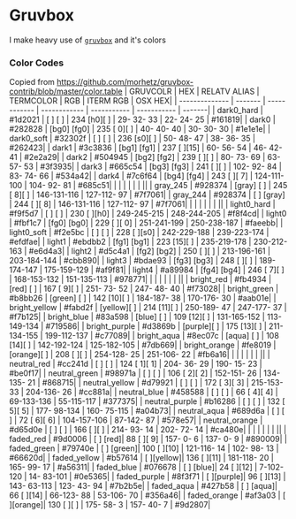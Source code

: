 # Gruvbox
I make heavy use of [`gruvbox`](https://github.com/morhetz/gruvbox) and it's colors

### Color Codes

Copied from https://github.com/morhetz/gruvbox-contrib/blob/master/color.table
| GRUVCOLR       | HEX     | RELATV ALIAS | TERMCOLOR    | RGB         | ITERM RGB   | OSX HEX|
| -------------- | ------- | ------------ | ------------ | ----------- | ----------- | -------|
| dark0_hard     | #1d2021 | [   ]  [   ] | 234 [h0][  ] |  29- 32- 33 |  22- 24- 25 | #161819|
| dark0          | #282828 | [bg0]  [fg0] | 235 [ 0][  ] |  40- 40- 40 |  30- 30- 30 | #1e1e1e|
| dark0_soft     | #32302f | [   ]  [   ] | 236 [s0][  ] |  50- 48- 47 |  38- 36- 35 | #262423|
| dark1          | #3c3836 | [bg1]  [fg1] | 237 [  ][15] |  60- 56- 54 |  46- 42- 41 | #2e2a29|
| dark2          | #504945 | [bg2]  [fg2] | 239 [  ][  ] |  80- 73- 69 |  63- 57- 53 | #3f3935|
| dark3          | #665c54 | [bg3]  [fg3] | 241 [  ][  ] | 102- 92- 84 |  83- 74- 66 | #534a42|
| dark4          | #7c6f64 | [bg4]  [fg4] | 243 [  ][ 7] | 124-111-100 | 104- 92- 81 | #685c51|
|                |         |              |              |             |             ||
| gray_245       | #928374 | [gray] [   ] | 245 [ 8][  ] | 146-131-116 | 127-112- 97 | #7f7061|
| gray_244       | #928374 | [   ] [gray] | 244 [  ][ 8] | 146-131-116 | 127-112- 97 | #7f7061|
|                |         |              |              |             |             ||
| light0_hard    | #f9f5d7 | [   ]  [   ] | 230 [  ][h0] | 249-245-215 | 248-244-205 | #f8f4cd|
| light0         | #fbf1c7 | [fg0]  [bg0] | 229 [  ][ 0] | 251-241-199 | 250-238-187 | #faeebb|
| light0_soft    | #f2e5bc | [   ]  [   ] | 228 [  ][s0] | 242-229-188 | 239-223-174 | #efdfae|
| light1         | #ebdbb2 | [fg1]  [bg1] | 223 [15][  ] | 235-219-178 | 230-212-163 | #e6d4a3|
| light2         | #d5c4a1 | [fg2]  [bg2] | 250 [  ][  ] | 213-196-161 | 203-184-144 | #cbb890|
| light3         | #bdae93 | [fg3]  [bg3] | 248 [  ][  ] | 189-174-147 | 175-159-129 | #af9f81|
| light4         | #a89984 | [fg4]  [bg4] | 246 [ 7][  ] | 168-153-132 | 151-135-113 | #978771|
|                |         |              |              |             |             ||
| bright_red     | #fb4934 | [red]   [  ] | 167 [ 9][  ] | 251- 73- 52 | 247- 48- 40 | #f73028|
| bright_green   | #b8bb26 | [green] [  ] | 142 [10][  ] | 184-187- 38 | 170-176- 30 | #aab01e|
| bright_yellow  | #fabd2f | [yellow][  ] | 214 [11][  ] | 250-189- 47 | 247-177- 37 | #f7b125|
| bright_blue    | #83a598 | [blue]  [  ] | 109 [12][  ] | 131-165-152 | 113-149-134 | #719586|
| bright_purple  | #d3869b | [purple][  ] | 175 [13][  ] | 211-134-155 | 199-112-137 | #c77089|
| bright_aqua    | #8ec07c | [aqua]  [  ] | 108 [14][  ] | 142-192-124 | 125-182-105 | #7db669|
| bright_orange  | #fe8019 | [orange][  ] | 208 [  ][  ] | 254-128- 25 | 251-106- 22 | #fb6a16|
|                |         |              |              |             |             ||
| neutral_red    | #cc241d | [   ]  [   ] | 124 [ 1][ 1] | 204- 36- 29 | 190- 15- 23 | #be0f17|
| neutral_green  | #98971a | [   ]  [   ] | 106 [ 2][ 2] | 152-151- 26 | 134-135- 21 | #868715|
| neutral_yellow | #d79921 | [   ]  [   ] | 172 [ 3][ 3] | 215-153- 33 | 204-136- 26 | #cc881a|
| neutral_blue   | #458588 | [   ]  [   ] |  66 [ 4][ 4] |  69-133-136 |  55-115-117 | #377375|
| neutral_purple | #b16286 | [   ]  [   ] | 132 [ 5][ 5] | 177- 98-134 | 160- 75-115 | #a04b73|
| neutral_aqua   | #689d6a | [   ]  [   ] |  72 [ 6][ 6] | 104-157-106 |  87-142- 87 | #578e57|
| neutral_orange | #d65d0e | [   ]  [   ] | 166 [  ][  ] | 214- 93- 14 | 202- 72- 14 | #ca480e|
|                |         |              |              |             |             ||
| faded_red      | #9d0006 | [   ]   [red]|  88 [  ][ 9] | 157-  0-  6 | 137-  0-  9 | #890009|
| faded_green    | #79740e | [   ] [green]| 100 [  ][10] | 121-116- 14 | 102- 98- 13 | #66620d|
| faded_yellow   | #b57614 | [   ][yellow]| 136 [  ][11] | 181-118- 20 | 165- 99- 17 | #a56311|
| faded_blue     | #076678 | [   ]  [blue]|  24 [  ][12] |   7-102-120 |  14- 83-101 | #0e5365|
| faded_purple   | #8f3f71 | [   ][purple]|  96 [  ][13] | 143- 63-113 | 123- 43- 94 | #7b2b5e|
| faded_aqua     | #427b58 | [   ]  [aqua]|  66 [  ][14] |  66-123- 88 |  53-106- 70 | #356a46|
| faded_orange   | #af3a03 | [   ][orange]| 130 [  ][  ] | 175- 58-  3 | 157- 40-  7 | #9d2807|
